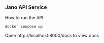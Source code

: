  ### Jano API Service

 How to run the API
 ```shell
 docker compose up
 ```
 Open http://localhost:8000/docs to view docs
